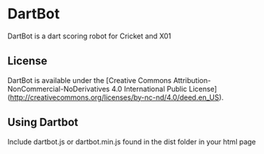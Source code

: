 DartBot
==============
DartBot is a dart scoring robot for Cricket and X01

License
-------
DartBot is available under the [Creative Commons Attribution-NonCommercial-NoDerivatives 4.0 International Public License] (http://creativecommons.org/licenses/by-nc-nd/4.0/deed.en_US).

Using Dartbot
-------
Include dartbot.js or dartbot.min.js found in the dist folder in your html page